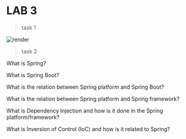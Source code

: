 
# LAB 3 

> task 1

![render](link)

>task 2

What is Spring?

What is Spring Boot?

What is the relation between Spring platform and Spring Boot?

What is the relation between Spring platform and Spring framework?

What is Dependency Injection and how is it done in the Spring platform/framework?

What is Inversion of Control (IoC) and how is it related to Spring?


